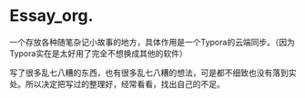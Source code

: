 # Essay_org.

一个存放各种随笔杂记小故事的地方，具体作用是一个Typora的云端同步。（因为Typora实在是太好用了完全不想换成其他的软件）

写了很多乱七八糟的东西，也有很多乱七八糟的想法，可是都不细致也没有落到实处。所以决定把写过的整理好，经常看看，找出自己的不足。
